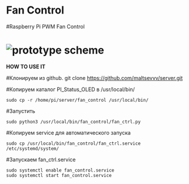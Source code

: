 # Fan Control
#Raspberry Pi PWM Fan Control 

# ![prototype scheme](https://github.com/maltsevvv/server/raw/main/fan_control/icon/oled128x32.png)

**HOW TO USE IT**

#Клонируем из github.
    git clone https://github.com/maltsevvv/server.git
    
#Копируем каталог PI_Status_OLED в /usr/local/bin/

    sudo cp -r /home/pi/server/fan_control /usr/local/bin/

#Запустить

    sudo python3 /usr/local/bin/fan_control/fan_ctrl.py

#Копируем service для автоматического запуска

    sudo cp /usr/local/bin/fan_control/fan_ctrl.service /etc/systemd/system/

#Запускаем fan_ctrl.service

    sudo systemctl enable fan_control.service
    sudo systemctl start fan_control.service
